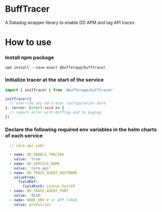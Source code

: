 # BuffTracer

A Datadog wrapper library to enable DD APM and tag API traces

# How to use

### Install npm package
```shell
npm install --save-exact @bufferapp/bufftracer
```

### Initialize tracer at the start of the service
```typescript
import { initTracer } from '@bufferapp/bufftracer'

initTracer({
  // override any dd-tracer configuration here
}, (error: Error):void => { 
  // report error with Bufflog and to bugnag
})
```

### Declare the following required env variables in the helm charts of each service
```yaml
  // core-api.yaml

  - name: DD_ENABLE_TRACING
    value: 'true'
  - name: DD_SERVICE_NAME
    value: 'core-api'
  - name: DD_TRACE_AGENT_HOSTNAME
    valueFrom:
      fieldRef:
        fieldPath: status.hostIP
  - name: DD_TRACE_AGENT_PORT
    value: '8126'
  - name: NODE_ENV # or APP_STAGE
    value: production
```

